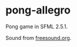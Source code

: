 # pong-allegro

Pong game in SFML 2.5.1.

Sound from [freesound.org](https://freesound.org/people/NoiseCollector/sounds/4359/).